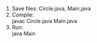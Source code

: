 1. Save files: Circle.java, Main.java  
2. Compile:  
   javac Circle.java Main.java  
3. Run:  
   java Main  